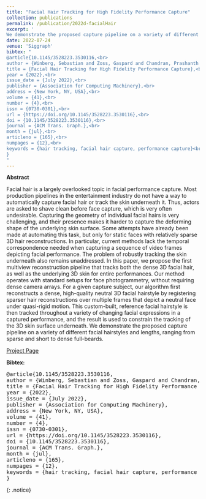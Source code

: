 ```yaml
---
title: "Facial Hair Tracking for High Fidelity Performance Capture"
collection: publications
permalink: /publication/2022d-facialHair
excerpt: '
We demonstrate the proposed capture pipeline on a variety of different facial hair styles and lengths, ranging from sparse and short to dense full-beards. [[Project Page]](https://studios.disneyresearch.com/2022/07/24/facial-hair-tracking-for-high-fidelity-performance-capture/)'
date: 2022-07-24
venue: 'Siggraph'
bibtex: "
@article{10.1145/3528223.3530116,<br>
author = {Winberg, Sebastian and Zoss, Gaspard and Chandran, Prashanth and Gotardo, Paulo and Bradley, Derek},<br>
title = {Facial Hair Tracking for High Fidelity Performance Capture},<br>
year = {2022},<br>
issue_date = {July 2022},<br>
publisher = {Association for Computing Machinery},<br>
address = {New York, NY, USA},<br>
volume = {41},<br>
number = {4},<br>
issn = {0730-0301},<br>
url = {https://doi.org/10.1145/3528223.3530116},<br>
doi = {10.1145/3528223.3530116},<br>
journal = {ACM Trans. Graph.},<br>
month = {jul},<br>
articleno = {165},<br>
numpages = {12},<br>
keywords = {hair tracking, facial hair capture, performance capture}<br>
}
"
---
```


**Abstract**
<p>
Facial hair is a largely overlooked topic in facial performance capture. Most production pipelines in the entertainment industry do not have a way to automatically capture facial hair or track the skin underneath it. Thus, actors are asked to shave clean before face capture, which is very often undesirable. Capturing the geometry of individual facial hairs is very challenging, and their presence makes it harder to capture the deforming shape of the underlying skin surface. Some attempts have already been made at automating this task, but only for static faces with relatively sparse 3D hair reconstructions. In particular, current methods lack the temporal correspondence needed when capturing a sequence of video frames depicting facial performance. The problem of robustly tracking the skin underneath also remains unaddressed. In this paper, we propose the first multiview reconstruction pipeline that tracks both the dense 3D facial hair, as well as the underlying 3D skin for entire performances. Our method operates with standard setups for face photogrammetry, without requiring dense camera arrays. For a given capture subject, our algorithm first reconstructs a dense, high-quality neutral 3D facial hairstyle by registering sparser hair reconstructions over multiple frames that depict a neutral face under quasi-rigid motion. This custom-built, reference facial hairstyle is then tracked throughout a variety of changing facial expressions in a captured performance, and the result is used to constrain the tracking of the 3D skin surface underneath. We demonstrate the proposed capture pipeline on a variety of different facial hairstyles and lengths, ranging from sparse and short to dense full-beards.
</p>

[Project Page](https://studios.disneyresearch.com/2022/07/24/facial-hair-tracking-for-high-fidelity-performance-capture/)

**Bibtex:** 
<pre>
@article{10.1145/3528223.3530116,
author = {Winberg, Sebastian and Zoss, Gaspard and Chandran, Prashanth and Gotardo, Paulo and Bradley, Derek},
title = {Facial Hair Tracking for High Fidelity Performance Capture},
year = {2022},
issue_date = {July 2022},
publisher = {Association for Computing Machinery},
address = {New York, NY, USA},
volume = {41},
number = {4},
issn = {0730-0301},
url = {https://doi.org/10.1145/3528223.3530116},
doi = {10.1145/3528223.3530116},
journal = {ACM Trans. Graph.},
month = {jul},
articleno = {165},
numpages = {12},
keywords = {hair tracking, facial hair capture, performance capture}
}
</pre>
{: .notice}